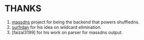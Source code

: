 # THANKS

1. [massdns](https://github.com/blechschmidt/massdns) project for being the backend that powers shuffledns.
2. [surfrdan](https://twitter.com/Surfrdan) for his idea on wildcard elimination.
3. [faizal3199] for his work on parser for massdns output.
